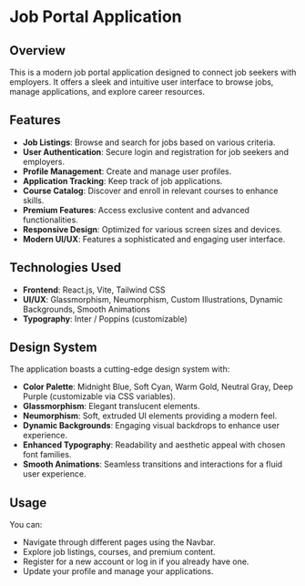 
# Job Portal Application

## Overview
This is a modern job portal application designed to connect job seekers with employers. It offers a sleek and intuitive user interface to browse jobs, manage applications, and explore career resources.

## Features
- **Job Listings**: Browse and search for jobs based on various criteria.
- **User Authentication**: Secure login and registration for job seekers and employers.
- **Profile Management**: Create and manage user profiles.
- **Application Tracking**: Keep track of job applications.
- **Course Catalog**: Discover and enroll in relevant courses to enhance skills.
- **Premium Features**: Access exclusive content and advanced functionalities.
- **Responsive Design**: Optimized for various screen sizes and devices.
- **Modern UI/UX**: Features a sophisticated and engaging user interface.

## Technologies Used
- **Frontend**: React.js, Vite, Tailwind CSS
- **UI/UX**: Glassmorphism, Neumorphism, Custom Illustrations, Dynamic Backgrounds, Smooth Animations
- **Typography**: Inter / Poppins (customizable)

## Design System
The application boasts a cutting-edge design system with:
- **Color Palette**: Midnight Blue, Soft Cyan, Warm Gold, Neutral Gray, Deep Purple (customizable via CSS variables).
- **Glassmorphism**: Elegant translucent elements.
- **Neumorphism**: Soft, extruded UI elements providing a modern feel.
- **Dynamic Backgrounds**: Engaging visual backdrops to enhance user experience.
- **Enhanced Typography**: Readability and aesthetic appeal with chosen font families.
- **Smooth Animations**: Seamless transitions and interactions for a fluid user experience.

## Usage
You can:
- Navigate through different pages using the Navbar.
- Explore job listings, courses, and premium content.
- Register for a new account or log in if you already have one.
- Update your profile and manage your applications.
